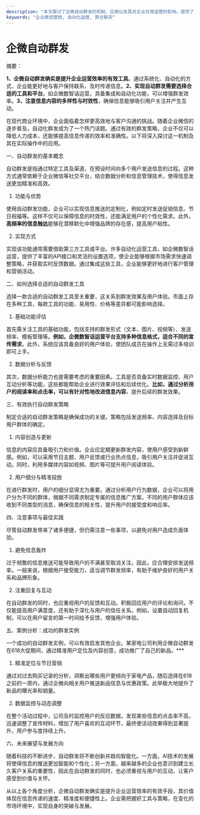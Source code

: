 ```yaml
---
description: "本文探讨了企微自动群发的机制、应用以及其对企业日常运营的影响，提供了一些建议和技巧以优化群发效果。"
keywords: "企业微信营销, 自动化运营, 聚合聊天"
---
```

# 企微自动群发

摘要：

**1、企微自动群发确实是提升企业运营效率的有效工具**。通过系统化、自动化的方式，企业能更好地与客户保持联系，及时传递信息。**2、实现自动群发需要选择合适的工具和平台**。如企微数智话运营，具备集成和自动化功能，可以增强群发效率。**3、注意信息内容的多样性与时效性**，确保信息能够吸引用户关注并产生互动。

在现代商业环境中，企业面临着怎样更高效地与客户沟通的挑战。随着企业微信的逐步普及，自动化群发成为了一个热门话题。通过有效的群发策略，企业不仅可以降低人力成本，还能够提高信息传递的效率和准确性。以下将深入探讨这一机制及其在实际操作中的应用。

一、自动群发的基本概念

自动群发是指通过特定工具及渠道，在预设时间向多个用户发送信息的过程。这种方式通常依赖于企业微信等社交平台，结合数据分析和信息管理技术，使得信息发送更加精准和高效。

1. 功能与优势

使用自动群发功能，企业可以实现信息推送的定制化，例如定时发送促销信息、节日祝福等。这样不仅可以保障信息的时效性，还能满足用户的个性化需求。此外，**高频率的信息触达**能够在潜移默化中增强品牌的存在感，提高用户粘性。

2. 实现方式

实现该功能通常需要借助第三方工具或平台。许多自动化运营工具，如企微数智话运营，提供了丰富的API接口和灵活的设置选项，使企业能够根据市场需求快速调整策略，并获取实时反馈数据。通过集成这些工具，企业能够更好地进行客户管理和营销活动。

二、如何选择合适的自动群发工具

选择一款合适的自动群发工具至关重要，这关系到群发效果及用户体验。市面上存在多种工具，每款工具的功能、易用性、价格等差异都可能影响选择。

1. 基础功能评估

首先需关注工具的基础功能，包括支持的群发形式（文本、图片、视频等）、发送频率、模板管理等。**例如，企微数智话运营平台支持多种信息格式，适合不同的宣传需求**。此外，系统应该具备良好的用户体验，使团队成员在操作上无需过多培训即可上手。

2. 数据分析与反馈

其次，数据分析能力也是需要考虑的重要因素。工具是否具备实时数据监控、用户互动分析等功能，这些都能帮助企业进行效果评估和后续优化。**比如，通过分析用户的阅读率和点击率，可以有针对性地改进信息内容**，提升后续的群发效果。

三、有效执行自动群发策略

制定合适的自动群发策略是确保成功的关键。策略包括发送频率、内容选择及目标用户群体的确定。

1. 内容创造与更新

信息的内容应具备吸引力和价值。企业应定期更新群发内容，使用户感受到新鲜感。例如，可以采用节日主题、用户反馈或行业热点信息，吸引用户关注并促进互动。同时，利用多媒体内容如视频、图片等可提升用户阅读体验。

2. 用户细分与精准投放

在进行群发时，用户的细分显得尤为重要。通过分析用户行为数据，企业可以将用户分为不同的群体，根据不同需求制定专属的信息推广方案。不同的用户群体应该收到不同类型的消息，确保信息的相关性，提升用户的接受度和响应率。

四、注意事项与最佳实践

尽管自动群发带来了诸多便捷，但仍需注意一些事项，以避免对用户造成负面体验。

1. 避免信息轰炸

过于频繁的信息推送可能导致用户的不满甚至取消关注。因此，应合理安排发送频率。一般来说，根据用户接受能力，适当调节群发频率，有助于维护良好的用户关系和品牌形象。

2. 注重回复与互动

在自动群发的同时，也应重视用户的反馈和互动。积极回应用户的评论和询问，不仅能提高用户满意度，还有助于深化与用户的信任关系。例如，设置自动回复机制，可以在用户留言的第一时间给予反馈，增强用户体验。

五、案例分析：成功的群发实例

一个成功的自动群发实例，可以有效启发其他企业。某家电公司利用企微自动群发在618大促期间，通过精准用户定位及内容创意，成功推广了自己的新品。***

1. 精准定位与节日营销

通过对过去购买记录的分析，洞察出哪些用户更倾向于家电产品，随后选择在618之前的一周内，通过企微向相关用户推送新品信息与优惠政策。此举极大地提升了新品的曝光率和销量。

2. 数据监控与动态调整

在整个活动过程中，公司及时监控用户的反应数据，发现某些信息的点击率不高，迅速调整了宣传材料，增加了用户喜欢的互动环节，最终使活动效果得到显著提升，用户参与度持续上升。

六、未来展望与发展方向

随着科技的不断进步，自动群发将不断创新并趋向智能化。一方面，AI技术的发展将使得信息的推送更加智能和个性化；另一方面，越来越多的企业也意识到建立长久客户关系的重要性，因此在自动群发的同时，也必须重视与用户的互动，让客户感受到价值与关怀。

从以上各个角度分析，企微自动群发确实是提升企业运营效率的有效手段，其价值体现在信息传递的速度、精准度和便捷性上。企业需把握好工具与策略，在变化的市场环境中，实现自身的突破与发展。
